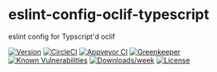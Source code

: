 eslint-config-oclif-typescript
====================

eslint config for Typscript'd oclif

[![Version](https://img.shields.io/npm/v/eslint-config-oclif-typescript.svg)](https://npmjs.org/package/eslint-config-oclif-typescript)
[![CircleCI](https://circleci.com/gh/oclif/eslint-config-oclif-typescript/tree/master.svg?style=svg)](https://circleci.com/gh/oclif/eslint-config-oclif-typescript/tree/master)
[![Appveyor CI](https://ci.appveyor.com/api/projects/status/github/oclif/eslint-config-oclif-typescript?branch=master&svg=true)](https://ci.appveyor.com/project/heroku/eslint-config-oclif-typescript/branch/master)
[![Greenkeeper](https://badges.greenkeeper.io/oclif/eslint-config-oclif-typescript.svg)](https://greenkeeper.io/)
[![Known Vulnerabilities](https://snyk.io/test/npm/eslint-config-oclif-typescript/badge.svg)](https://snyk.io/test/npm/eslint-config-oclif-typescript)
[![Downloads/week](https://img.shields.io/npm/dw/eslint-config-oclif-typescript.svg)](https://npmjs.org/package/eslint-config-oclif-typescript)
[![License](https://img.shields.io/npm/l/eslint-config-oclif-typescript.svg)](https://github.com/oclif/eslint-config-oclif-typescript/blob/master/package.json)

